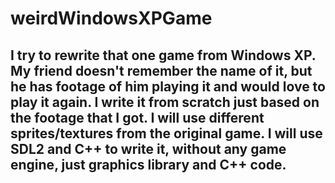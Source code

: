# weirdWindowsXPGame

## I try to rewrite that one game from Windows XP. My friend doesn't remember the name of it, but he has footage of him playing it and would love to play it again. I write it from scratch just based on the footage that I got. I will use different sprites/textures from the original game. I will use SDL2 and C++ to write it, without any game engine, just graphics library and C++ code.
